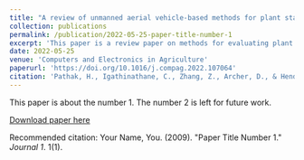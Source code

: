 ```yaml
---
title: "A review of unmanned aerial vehicle-based methods for plant stand count evaluation in row crops"
collection: publications
permalink: /publication/2022-05-25-paper-title-number-1
excerpt: 'This paper is a review paper on methods for evaluating plant stand count using UAV imagery. This review will be helpful for farmers, producers, and researchers in selecting and employing UAV-based algorithms for evaluating plant stand count.'
date: 2022-05-25
venue: 'Computers and Electronics in Agriculture'
paperurl: 'https://doi.org/10.1016/j.compag.2022.107064'
citation: 'Pathak, H., Igathinathane, C., Zhang, Z., Archer, D., & Hendrickson, J. (2022). A review of unmanned aerial vehicle-based methods for plant stand count evaluation in row crops. Computers and Electronics in Agriculture, 198, 107064.'
---
```

This paper is about the number 1. The number 2 is left for future work.

[Download paper here](http://academicpages.github.io/files/paper1.pdf)

Recommended citation: Your Name, You. (2009). "Paper Title Number 1." <i>Journal 1</i>. 1(1).